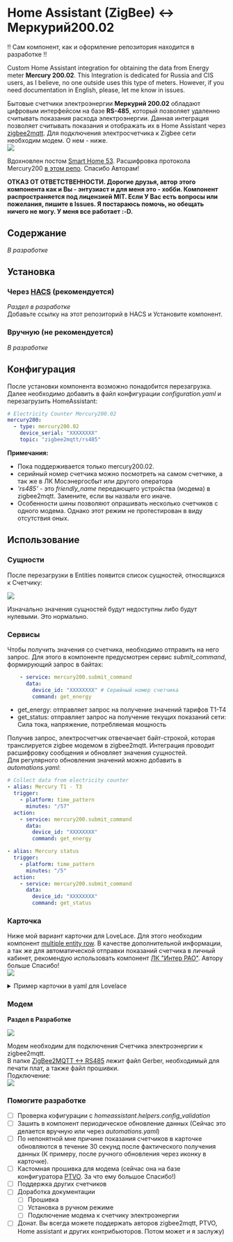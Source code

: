 # Home Assistant (ZigBee) <-> Меркурий200.02
!! Сам компонент, как и оформление репозитория находится в разработке !!  

Custom Home Assistant integration for obtaining the data from Energy meter __Mercury 200.02__. This Integration is dedicated for Russia and CIS users, as I believe, no one outside uses this type of meters. However, if you need documentation in English, please, let me know in issues.  

Бытовые счетчики электроэнергии __Меркурий 200.02__ обладают цифровым интерфейсом на базе __RS-485__, который позволяет удаленно считывать показания расхода электроэнергии. 
Данная интеграция позволяет считывать показания и отображать их в Home Assistant через [zigbee2mqtt](https://www.zigbee2mqtt.io). Для подключения электросчетчика к Zigbee сети необходим модем. О нем - ниже.   
<img src="https://raw.githubusercontent.com/MenshikovDmitry/ha-mercury-200-integration/master/images/mercury200.02.png">  
  
Вдохновлен постом [Smart Home 53](https://zen.yandex.ru/media/id/5f5bea45267c75477b342dab/integraciia-schetchika-merkurii-200-v-home-assistant-chast-1-5f959fae4dcc5c613c00a83a). Расшифровка протокола Mercury200 [в этом репо](https://github.com/mrkrasser/MercuryStats). Спасибо Авторам!
  
**ОТКАЗ ОТ ОТВЕТСТВЕННОСТИ. Дорогие друзья, автор этого компонента как и Вы - энтузиаст и для меня это - хобби. Компонент распространяется под лицензией MIT. Если У Вас есть вопросы или пожелания, пишите в Issues. Я постараюсь помочь, но обещать ничего не могу. У меня все работает :-D.**

## Содержание
 _В разработке_

## Установка

### Через [HACS](https://hacs.xyz/) (рекомендуется)
_Раздел в разработке_  
Добавьте ссылку на этот репозиторий в HACS и Установите компонент.

### Вручную (не рекомендуется)

_В разработке_

## Конфигурация

После установки компонента возможно понадобится перезагрузка. Далее необходимо добавить в файл конфигурации _configuration.yaml_ и перезагрузить HomeAssistant: 

```yaml
# Electricity Counter Mercury200.02
mercury200:
  - type: mercury200.02
    device_serial: "XXXXXXXX" 
    topic: "zigbee2mqtt/rs485"
```
__Примечания:__  
 - Пока поддерживается только mercury200.02.
 - серийный номер счетчика можно посмотреть на самом счетчике, а так же в ЛК Мосэнергосбыт или другого оператора
 - _'rs485'_ - это _friendly_name_ передающего устройства (модема) в zigbee2mqtt. Замените, если вы назвали его иначе.
 - Особенности шины  позволяют опрашивать несколько счетчиков с одного модема. Однако этот режим не протестирован в виду отсутствия оных.

## Использование
### Сущности
После перезагрузки в Entities появится список сущностей, относящихся к Счетчику:  
  
<img src="https://raw.githubusercontent.com/MenshikovDmitry/ha-mercury-200-integration/master/images/entities.png">  

Изначально значения сущностей будут недоступны либо будут нулевыми. Это нормально.  

### Сервисы
Чтобы получить значения со счетчика, необходимо отправить на него запрос. Для этого в компоненте предусмотрен сервис _submit_command_, формирующий запрос в байтах:  

```yaml
    - service: mercury200.submit_command
      data:
        device_id: "XXXXXXXX" # Серийный номер счетчика
        command: get_energy
```
 - get_energy: отправляет запрос на получение значений тарифов T1-T4
 - get_status: отправляет запрос на получение текущих показаний сети: Сила тока, напряжение, потребляемая мощность

Получив запрос, электросчетчик отвечаечает байт-строкой, которая транслируется zigbee модемом в zigbee2mqtt. Интеграция проводит расшифровку сообщения и обновляет значения сущностей.  
Для регулярного обновления значений можно добавить в _automations.yaml_:

```yaml
# Collect data from electricity counter
- alias: Mercury T1 - T3
  trigger:
    - platform: time_pattern
      minutes: "/57"
  action:
    - service: mercury200.submit_command
      data:
        device_id: "XXXXXXXX"
        command: get_energy

- alias: Mercury status
  trigger:
    - platform: time_pattern
      minutes: "/5"
  action:
    - service: mercury200.submit_command
      data:
        device_id: "XXXXXXXX"
        command: get_status
```
### Карточка
Ниже мой вариант карточки для LoveLace. Для этого необходим компонент [multiple entity row](https://github.com/benct/lovelace-multiple-entity-row). В качестве дополнительной информации, а так же для автоматической отправки показаний счетчика в личный кабинет, рекомендую использовать компонент [ЛК "Интер РАО"](https://zzun.app/repo/alryaz-hass-lkcomu-interrao). Автору больше Спасибо!      
<img src="https://raw.githubusercontent.com/MenshikovDmitry/ha-mercury-200-integration/master/images/lovelace.png">
<details>
<summary> Пример карточки в yaml для Lovelace </summary>

```yaml
type: entities
entities:
  - entity: sensor.mercury200_XXXXXXXX_power
    name: Status
    secondary_info: last-updated
    icon: mdi:lightning-bolt
    type: custom:multiple-entity-row
    entities:
      - icon: mdi:refresh
        tap_action:
          action: call-service
          service: mercury200.submit_command
          service_data:
            device_id: 'XXXXXXXX'
            command: get_status
        name: false
      - entity: sensor.mercury200_XXXXXXXX_voltage
        name: false
  - entity: sensor.mercury200_XXXXXXXX_t3
    name: Counter (kW*h)
    icon: mdi:gauge
    type: custom:multiple-entity-row
    show_state: false
    secondary_info: last-updated
    entities:
      - icon: mdi:refresh
        tap_action:
          action: call-service
          service: mercury200.submit_command
          service_data:
            device_id: 'XXXXXXXX'
            command: get_energy
      - entity: sensor.mercury200_XXXXXXXX_t1
        name: T1
        unit: false
      - entity: sensor.mercury200_XXXXXXXX_t2
        name: T2
        unit: false
      - entity: sensor.mercury200_XXXXXXXX_t3
        name: T3
        unit: false
  - entity: sensor.mes_XXXXX_XXX_XX_meter_XXXXXXXX
    name: '-> Mosenergo'
    type: custom:multiple-entity-row
    secondary_info: last-changed
    attribute: last_indications_date
    format: date
    icon: mdi:cloud-upload
    entities:
      - entity: sensor.mes_XXXXX_XXX_XX_account
        name: Debth

```
</details>

### Модем
**Раздел в Разработке**

<img src="https://raw.githubusercontent.com/MenshikovDmitry/ha-mercury-200-integration/master/images/modem_photo.jpg">  

Модем необходим для подключения Счетчика электроэнергии к zigbee2mqtt.  
В папке [ZigBee2MQTT <-> RS485](https://github.com/MenshikovDmitry/ha-mercury-200-integration/tree/master/ZigBee2MQTT%20%3C-%3E%20RS485)  лежит файл Gerber, необходимый для печати плат, а также файл прошивки.  
Подключение:  
<img src="https://raw.githubusercontent.com/MenshikovDmitry/ha-mercury-200-integration/master/images/connect.png">

### Помогите разработке
- [ ] Проверка кофигурации с _homeassistant.helpers.config_validation_  
- [ ] Зашить в компонент периодическое обновление данных (Сейчас это делается вручную или через _automations.yaml_)
- [ ] По непонятной мне причине показания счетчиков в карточке обновляются в течение 30 секунд после фактического получения данных (К примеру, после ручного обновления через иконку в карточке).
- [ ] Кастомная прошивка для модема (сейчас она на базе конфигуратора [PTVO](https://ptvo.info/). За что ему большое Спасибо!)
- [ ] Поддержка других счетчиков
- [ ] Доработка документации
  - [ ] Прошивка
  - [ ] Установка в ручном режиме
  - [ ] Подключение модема к счетчику электроэнергии
- [ ] Донат. Вы всегда можете поддержать авторов zigbee2mqtt, PTVO, Home assistant и других контрибьюторов. Потом может и я заслужу) 
